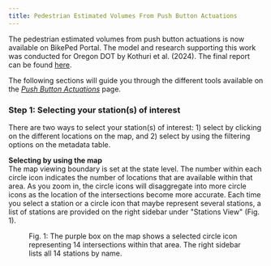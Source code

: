 ```yaml
---
title: Pedestrian Estimated Volumes From Push Button Actuations
---
```


The pedestrian estimated volumes from push button actuations is now available on BikePed Portal. The model and research supporting this work was conducted for Oregon DOT by Kothuri et al. (2024). The final report can be found [here](https://rosap.ntl.bts.gov/view/dot/73447).  
  
The following sections will guide you through the different tools available on the [_Push Button Actuations_](https://bikeped.trec.pdx.edu/pushbutton/) page.  

### Step 1: Selecting your station(s) of interest
There are two ways to select your station(s) of interest: 1) select by clicking on the different locations on the map, and 2) select by using the filtering options on the metadata table.

__Selecting by using the map__  
The map viewing boundary is set at the state level. The number within each circle icon indicates the number of locations that are available within that area. As you zoom in, the circle icons will disaggregate into more circle icons as the location of the intersections become more accurate. Each time you select a station or a circle icon that maybe represent several stations, a list of stations are provided on the right sidebar under "Stations View" (Fig. 1).

<figure class="align-left">
    <img src="{{ site.url }}{{ site.baseurl }}/assets/images/push-fig1.png" alt="">
    <figcaption>Fig. 1: The purple box on the map shows a selected circle icon representing 14 intersections within that area. The right sidebar lists all 14 stations by name.</figcaption>
</figure>